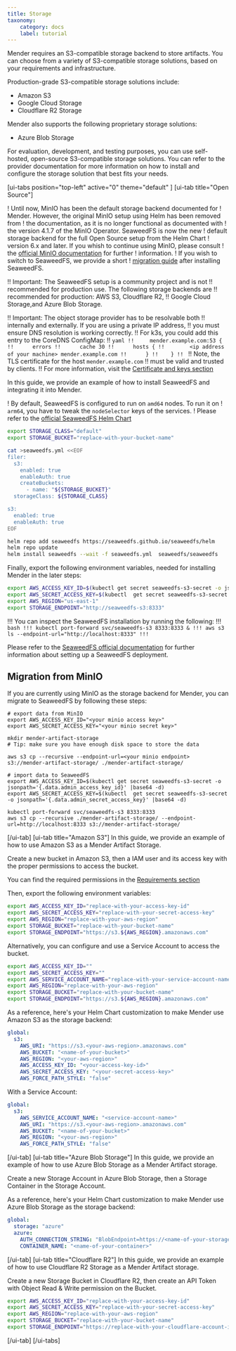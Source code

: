 ```yaml
---
title: Storage
taxonomy:
    category: docs
    label: tutorial
---
```


Mender requires an S3-compatible storage backend to store artifacts.
You can choose from a variety of S3-compatible storage solutions, based on your
requirements and infrastructure.

Production-grade S3-compatible storage solutions include:
* Amazon S3
* Google Cloud Storage
* Cloudflare R2 Storage

Mender also supports the following proprietary storage solutions:
* Azure Blob Storage

For evaluation, development, and testing purposes, you can use self-hosted,
open-source S3-compatible storage solutions. You can refer to the provider 
documentation for more information on how to install and configure the storage
solution that best fits your needs.

[ui-tabs position="top-left" active="0" theme="default" ]
[ui-tab title="Open Source"]

<!--AUTOVERSION: "! the version %"/ignore -->
! Until now, MinIO has been the default storage backend documented for
! Mender. However, the original MinIO setup using Helm has been removed from
! the documentation, as it is no longer functional as documented with
! the version 4.1.7 of the MinIO Operator. SeaweedFS is now the new
! default storage backend for the full Open Source setup from the Helm Chart
! version 6.x and later. If you whish to continue using MinIO, please consult
! the [official MinIO documentation](https://docs.min.io/) for further
! information.
! If you wish to switch to SeaweedFS, we provide a short
! [migration guide](#migration-from-minio) after installing SeaweedFS.

!! Important: The SeaweedFS setup is a community project and is not
!! recommended for production use. The following storage backends are
!! recommended for production: AWS S3, Cloudflare R2,
!! Google Cloud Storage,and Azure Blob Storage.

!! Important: The object storage provider has to be resolvable both
!! internally and externally. If you are using a private IP address,
!! you must ensure DNS resolution is working correctly.
!! For k3s, you could add this entry to the CoreDNS ConfigMap:
!! ```yaml
!!     mender.example.com:53 {
!!      errors
!!      cache 30
!!      hosts {
!!        <ip address of your machine> mender.example.com
!!      }
!!    }
!! ```
!! Note, the TLS certificate for the host `mender.example.com`
!! must be valid and trusted by clients.
!! For more information, visit the [Certificate and keys section](../../01.Overview/02.Certificates-and-keys/docs.md)

In this guide, we provide an example of how to install SeaweedFS and
integrating it into Mender.

<!--AUTOVERSION: "! Please refer to the [official SeaweedFS Helm Chart](https://github.com/seaweedfs/seaweedfs/blob/%"/ignore -->
! By default, SeaweedFS is configured to run on `amd64` nodes. To run it on
! `arm64`, you have to tweak the `nodeSelector` keys of the services.
! Please refer to the [official SeaweedFS Helm Chart](https://github.com/seaweedfs/seaweedfs/blob/master/k8s/charts/seaweedfs/values.yaml)

```bash
export STORAGE_CLASS="default"
export STORAGE_BUCKET="replace-with-your-bucket-name"

cat >seaweedfs.yml <<EOF
filer:
  s3:
    enabled: true
    enableAuth: true
    createBuckets:
      - name: "${STORAGE_BUCKET}"
  storageClass: ${STORAGE_CLASS}

s3:
  enabled: true
  enableAuth: true
EOF

helm repo add seaweedfs https://seaweedfs.github.io/seaweedfs/helm
helm repo update
helm install seaweedfs --wait -f seaweedfs.yml  seaweedfs/seaweedfs

```
Finally, export the following environment variables, needed for installing
Mender in the later steps:

```bash
export AWS_ACCESS_KEY_ID=$(kubectl get secret seaweedfs-s3-secret -o jsonpath='{.data.admin_access_key_id}' |base64 -d)
export AWS_SECRET_ACCESS_KEY=$(kubectl  get secret seaweedfs-s3-secret -o jsonpath='{.data.admin_secret_access_key}' |base64 -d)
export AWS_REGION="us-east-1"
export STORAGE_ENDPOINT="http://seaweedfs-s3:8333"
```

!!! You can inspect the SeaweedFS installation by running the following:
!!! ```bash
!!! kubectl port-forward svc/seaweedfs-s3 8333:8333 &
!!! aws s3 ls --endpoint-url="http://localhost:8333"
!!! ```

Please refer to the
[SeaweedFS official documentation](https://github.com/seaweedfs/seaweedfs)
for further information about setting up a SeaweedFS deployment.

## Migration from MinIO
If you are currently using MinIO as the storage backend for Mender, you can
migrate to SeaweedFS by following these steps:
```
# export data from MinIO
export AWS_ACCESS_KEY_ID="<your minio access key>"
export AWS_SECRET_ACCESS_KEY="<your minio secret key>"

mkdir mender-artifact-storage
# Tip: make sure you have enough disk space to store the data

aws s3 cp --recursive --endpoint-url=<your minio endpoint> s3://mender-artifact-storage/ ./mender-artifact-storage/

# import data to SeaweedFS
export AWS_ACCESS_KEY_ID=$(kubectl get secret seaweedfs-s3-secret -o jsonpath='{.data.admin_access_key_id}' |base64 -d)
export AWS_SECRET_ACCESS_KEY=$(kubectl  get secret seaweedfs-s3-secret -o jsonpath='{.data.admin_secret_access_key}' |base64 -d)

kubectl port-forward svc/seaweedfs-s3 8333:8333
aws s3 cp --recursive ./mender-artifact-storage/ --endpoint-url=http://localhost:8333 s3://mender-artifact-storage/
```

[/ui-tab]
[ui-tab title="Amazon S3"]
In this guide, we provide an example of how to use Amazon S3 
as a Mender Artifact Storage.

Create a new bucket in Amazon S3, then a IAM user and its access key with
the proper permissions to access the bucket.

You can find the required permissions in the
[Requirements section](../../../02.Overview/17.Requirements/docs.md#amazon-s3-iam-policies)

Then, export the following environment variables:

```bash
export AWS_ACCESS_KEY_ID="replace-with-your-access-key-id"
export AWS_SECRET_ACCESS_KEY="replace-with-your-secret-access-key"
export AWS_REGION="replace-with-your-aws-region"
export STORAGE_BUCKET="replace-with-your-bucket-name"
export STORAGE_ENDPOINT="https://s3.${AWS_REGION}.amazonaws.com"
```

Alternatively, you can configure and use a Service Account to access the bucket.

```bash
export AWS_ACCESS_KEY_ID=""
export AWS_SECRET_ACCESS_KEY=""
export AWS_SERVICE_ACCOUNT_NAME="replace-with-your-service-account-name"
export AWS_REGION="replace-with-your-aws-region"
export STORAGE_BUCKET="replace-with-your-bucket-name"
export STORAGE_ENDPOINT="https://s3.${AWS_REGION}.amazonaws.com"
```

As a reference, here's your Helm Chart customization to make
Mender use Amazon S3 as the storage backend:

```yaml
global:
  s3:
    AWS_URI: "https://s3.<your-aws-region>.amazonaws.com"
    AWS_BUCKET: "<name-of-your-bucket>"
    AWS_REGION: "<your-aws-region>"
    AWS_ACCESS_KEY_ID: "<your-access-key-id>"
    AWS_SECRET_ACCESS_KEY: "<your-secret-access-key>"
    AWS_FORCE_PATH_STYLE: "false"
```

With a Service Account:
```yaml
global:
  s3:
    AWS_SERVICE_ACCOUNT_NAME: "<service-account-name>"
    AWS_URI: "https://s3.<your-aws-region>.amazonaws.com"
    AWS_BUCKET: "<name-of-your-bucket>"
    AWS_REGION: "<your-aws-region>"
    AWS_FORCE_PATH_STYLE: "false"
```

[/ui-tab]
[ui-tab title="Azure Blob Storage"]
In this guide, we provide an example of how to use Azure
Blob Storage as a Mender Artifact storage.

Create a new Storage Account in Azure Blob Storage, then a
Storage Container in the Storage Account.

As a reference, here's your Helm Chart customization to make
Mender use Azure Blob Storage as the storage backend:

```yaml
global:
  storage: "azure"
  azure:
    AUTH_CONNECTION_STRING: "BlobEndpoint=https://<name-of-your-storage>.blob.core.windows.net;SharedAccessSignature=..."
    CONTAINER_NAME: "<name-of-your-container>"
```

[/ui-tab]
[ui-tab title="Cloudflare R2"]
In this guide, we provide an example of how to use Cloudflare
R2 Storage as a Mender Artifact storage.

Create a new Storage Bucket in Cloudflare R2, then 
create an API Token with Object Read & Write
permission on the Bucket.

```bash
export AWS_ACCESS_KEY_ID="replace-with-your-access-key-id"
export AWS_SECRET_ACCESS_KEY="replace-with-your-secret-access-key"
export AWS_REGION="replace-with-your-aws-region"
export STORAGE_BUCKET="replace-with-your-bucket-name"
export STORAGE_ENDPOINT="https://replace-with-your-cloudflare-account-id.r2.cloudflarestorage.com"
```

[/ui-tab]
[/ui-tabs]
